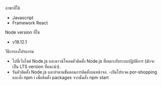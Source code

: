 ภาษาที่ใช้

- Javascript
- Framework React

Node version ที่ใช

- v18.12.1

วีธีการลงโปรแกรม

- ไปที่เว็บไซต์ Node.js และดาวน์โหลดตัวติดตั้ง Node.js ที่เหมาะกับระบบปฏิบัติการ (มักจะเป็น LTS version ที่แนะนำ).
- รันตัวติดตั้ง Node.js และทำตามขั้นตอนการติดตั้งบนหน้าจอ.
  -เปิดโปรเจค por-shopping และสั่ง npm i เพื่อติดตั้ง packages จากนั้นสั่ง npm start
